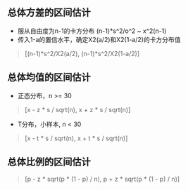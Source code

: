 ## 总体方差的区间估计
* 服从自由度为n-1的卡方分布  (n-1)*s^2/o^2 ~ x^2(n-1)
* 传入1-a的置信水平，确定X2(a/2)和X2(1-a/2)的卡方分布值

> [(n-1)*s^2/X2(a/2), (n-1)*s^2/X2(1-a/2)]

## 总体均值的区间估计
* 正态分布，n >= 30

> [x - z * s / sqrt(n), x + z * s / sqrt(n)]

* T分布，小样本, n < 30

> [x - t * s / sqrt(n), x + t * s / sqrt(n)]

## 总体比例的区间估计
> [p - z * sqrt(p * (1 - p) / n), p + z * sqrt(p * (1 - p) / n)]
